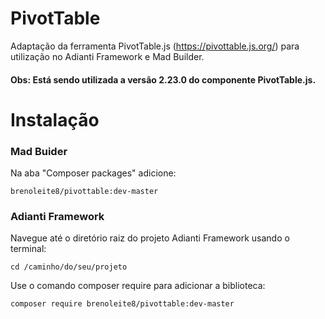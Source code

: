 # PivotTable
Adaptação da ferramenta PivotTable.js (https://pivottable.js.org/) para utilização no Adianti Framework e Mad Builder.
#### Obs: Está sendo utilizada a versão 2.23.0 do componente PivotTable.js.

# Instalação
### Mad Buider
Na aba "Composer packages" adicione:

    brenoleite8/pivottable:dev-master

### Adianti Framework
Navegue até o diretório raiz do projeto Adianti Framework usando o terminal:

    cd /caminho/do/seu/projeto

Use o comando composer require para adicionar a biblioteca:

    composer require brenoleite8/pivottable:dev-master

